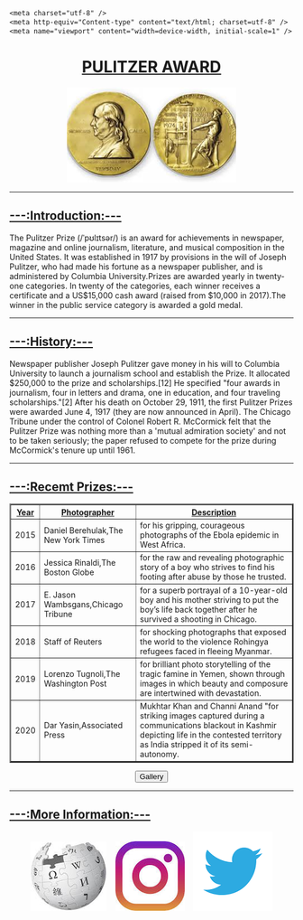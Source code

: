 <!DOCTYPE html>
<html>
<head>
    <title>Pulitzer Award</title>
    
    <meta charset="utf-8" />
    <meta http-equiv="Content-type" content="text/html; charset=utf-8" />
    <meta name="viewport" content="width=device-width, initial-scale=1" />
</head>
<body>
    <center>
        <h1 id="1"><ins>PULITZER AWARD</ins></h1>
        <img src="plzlogo.jfif">
    </center>
    <hr>
    <h2><ins>---:Introduction:---</ins></h2>
    <p>
        The Pulitzer Prize (/ˈpʊlɪtsər/) is an award for achievements in newspaper, magazine and online journalism, literature, and musical composition in the United States. It was established in 1917 by provisions in the will of Joseph Pulitzer, who had made his fortune as a newspaper publisher, and is administered by Columbia University.Prizes are awarded yearly in twenty-one categories. In twenty of the categories, each winner receives a certificate and a US$15,000 cash award (raised from $10,000 in 2017).The winner in the public service category is awarded a gold medal.
    </p>
    <hr>
    <h2><ins>---:History:---</ins></h2>
    <p>
        Newspaper publisher Joseph Pulitzer gave money in his will to Columbia University to launch a journalism school and establish the Prize. It allocated $250,000 to the prize and scholarships.[12] He specified "four awards in journalism, four in letters and drama, one in education, and four traveling scholarships."[2] After his death on October 29, 1911, the first Pulitzer Prizes were awarded June 4, 1917 (they are now announced in April). The Chicago Tribune under the control of Colonel Robert R. McCormick felt that the Pulitzer Prize was nothing more than a 'mutual admiration society' and not to be taken seriously; the paper refused to compete for the prize during McCormick's tenure up until 1961.
    </p>
    <hr>
    <h2><ins>---:Recemt Prizes:---</ins></h2>
    <p>
        <table border="2">
            <thead>
                <tr>
                    <th><ins>Year</ins></th>
                    <th><ins>Photographer</ins></th>
                    <th><ins>Description</ins></th>
                </tr>
            </thead>
            <tbody>
                <tr>
                    <td>2015</td>
                    <td>
                        Daniel Berehulak,The New York Times
                    </td>
                    <td>
                        for his gripping, courageous photographs of the Ebola epidemic in West Africa.
                    </td>
                </tr>
                <tr>
                    <td>2016</td>
                    <td>Jessica Rinaldi,The Boston Globe</td>
                    <td>
                        for the raw and revealing photographic story of a boy who strives to find his footing after abuse by those he trusted.
                    </td>
                </tr>
                <tr>
                    <td>2017</td>
                    <td>E. Jason Wambsgans,Chicago Tribune</td>
                    <td>
                        for a superb portrayal of a 10-year-old boy and his mother striving to put the boy’s life back together after he survived a shooting in Chicago.
                    </td>
                </tr>
                <tr>
                    <td>2018</td>
                    <td>Staff of Reuters </td>
                    <td>
                        for shocking photographs that exposed the world to the violence Rohingya refugees faced in fleeing Myanmar.
                    </td>
                </tr>
                <tr>
                    <td>2019</td>
                    <td>Lorenzo Tugnoli,The Washington Post</td>
                    <td>
                        for brilliant photo storytelling of the tragic famine in Yemen, shown through images in which beauty and composure are intertwined with devastation.
                    </td>
                </tr>
                <tr>
                    <td>2020</td>
                    <td>Dar Yasin,Associated Press</td>
                    <td>
                        Mukhtar Khan and Channi Anand "for striking images captured during a communications blackout in Kashmir depicting life in the contested territory as India stripped it of its semi-autonomy.
                    </td>
                </tr>
            </tbody>
        </table>
    </p>
    <form action="myProject02.html">
        <center><input type="submit" name="gallery" value="Gallery"></center>    
    </form>
    <hr>
    <h2><ins>---:More Information:---</ins></h2>
    <center>
        <a href="https://en.wikipedia.org/wiki/Pulitzer_Prize"><img src="wiki.jfif"></a>&#8287;&#8287;&#8287;
        <a href="https://www.instagram.com/pulitzerprizes/?hl=en"><img src="insta.jfif"></a>&#8287;&#8287;&#8287;
        <a href="https://twitter.com/PulitzerPrizes?ref_src=twsrc%5Egoogle%7Ctwcamp%5Eserp%7Ctwgr%5Eauthor"><img src="twit.png"></a>
    </center>    
</body>
</html>